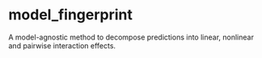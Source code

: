 # model_fingerprint
A model-agnostic method to decompose predictions into linear, nonlinear and pairwise interaction effects.
